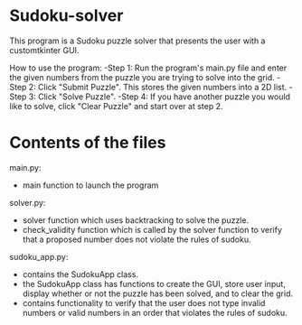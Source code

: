 # Sudoku-solver
This program is a Sudoku puzzle solver that presents the user with a customtkinter GUI.

How to use the program:
-Step 1: Run the program's main.py file and enter the given numbers from the puzzle you are trying to solve into the grid.
-Step 2: Click "Submit Puzzle". This stores the given numbers into a 2D list.
-Step 3: Click "Solve Puzzle".
-Step 4: If you have another puzzle you would like to solve, click "Clear Puzzle" and start over at step 2.

# Contents of the files
main.py:
- main function to launch the program

solver.py:
- solver function which uses backtracking to solve the puzzle.
- check_validity function which is called by the solver function to verify that a proposed number does not violate the rules of sudoku.

sudoku_app.py:
- contains the SudokuApp class.
- the SudokuApp class has functions to create the GUI, store user input, display whether or not the puzzle has been solved, and to clear the grid.
- contains functionality to verify that the user does not type invalid numbers or valid numbers in an order that violates the rules of sudoku.
